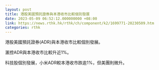 ```yaml
---
layout: post
title: 港股美國預託證券與本港收市比較個別發展
date: 2023-05-09 06:52:12.000000000 +08:00
link: https://news.rthk.hk/rthk/ch/component/k2/1699771-20230509.htm
categories: rthk
---
```


港股美國預託證券(ADR)與本港收市比較個別發展。

滙控ADR與本港收市比較升近1%。

科技股個別發展，小米ADR較本港收市跌逾1%，但美團則微升。
